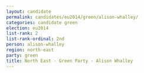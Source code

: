 ```yaml
---
layout: candidate
permalink: candidates/eu2014/green/alison-whalley/
categories: candidate green
election: eu2014
list-rank: 2
list-rank-ordinal: 2nd
person: alison-whalley
region: north-east
party: green
title: North East - Green Party - Alison Whalley
---
```

